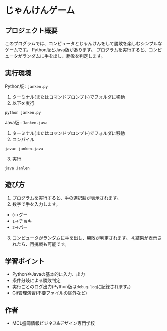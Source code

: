 # じゃんけんゲーム

## プロジェクト概要

このプログラムでは、コンピュータとじゃんけんをして勝敗を楽しむシンプルなゲームです。
Python版とJava版があります。
プログラムを実行すると、コンピュータがランダムに手を出し、勝敗を判定します。

## 実行環境

Python版 : `janken.py`
1. ターミナル(またはコマンドプロンプト)でフォルダに移動
2. 以下を実行

`python janken.py`

Java版 : `Janken.java`
1. ターミナル(またはコマンドプロンプト)でフォルダに移動
2. コンパイル

`javac janken.java`

3. 実行

`java Janlen`

## 遊び方
1. プログラムを実行すると、手の選択肢が表示されます。
2. 数字で手を入力します。

- `0`→グー
- `1`→チョキ
- `2`→パー

3. コンピュータがランダムに手を出し、勝敗が判定されます。
4.結果が表示されたら、再挑戦も可能です。

## 学習ポイント

- PythonやJavaの基本的に入力、出力
- 条件分岐による勝敗判定
- 実行ごとのログ出力(Python版は`debug.log`に記録されます。)
- Git管理演習(不要ファイルの除外など)

## 作者
- MCL盛岡情報ビジネス&デザイン専門学校

